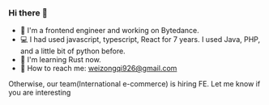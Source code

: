 ### Hi there 👋

- 💁 I'm a frontend engineer and working on Bytedance.
- 💻 I had used javascript, typescript, React for 7 years. I used Java, PHP, and a little bit of python before.
- 🏁 I'm learning Rust now.
- 📱 How to reach me: weizongqi926@gmail.com


Otherwise, our team(International e-commerce) is hiring FE. Let me know if you are interesting


<!--
**vvkee/vvkee** is a ✨ _special_ ✨ repository because its `README.md` (this file) appears on your GitHub profile.

Here are some ideas to get you started:

- 🔭 I’m currently working on ...
- 🌱 I’m currently learning ...
- 👯 I’m looking to collaborate on ...
- 🤔 I’m looking for help with ...
- 💬 Ask me about ...
- 📫 How to reach me: ...
- 😄 Pronouns: ...
- ⚡ Fun fact: ...
-->

